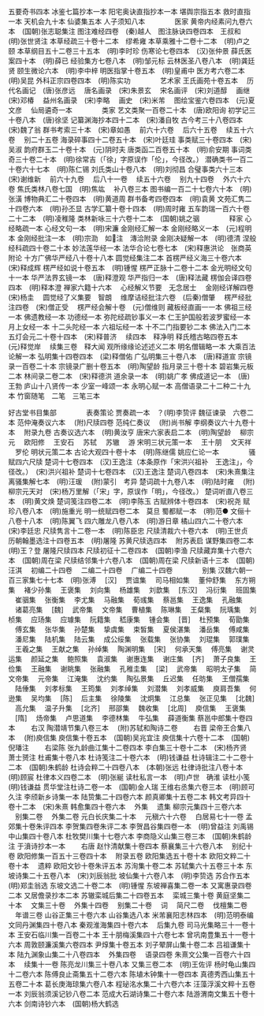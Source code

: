 <!-- { "loadSidebar": true } -->
五要奇书四本
冰鉴七篇抄本一本
阳宅奥诀直指抄本一本
堪舆宗指五本
救时直指一本
天机会九十本
仙婆集五本
人子须知八本
　　　　医家
黄帝内经素问九卷六本　(国朝)张志聪集注
图注难经四卷　(秦)越人　图注脉诀四卷四本　王叔和　(明)张世贤注
本草经疏三十卷十二本　缪希雍
本草乘雅十二卷十二本　(明)卢之颐
本草纲目五十二卷三十五本　(明)李时珍
伤寒论七卷四本　(汉)张仲景
薛氏医案四十本　(明)薛已
经验集方七卷八本　(明)邹元标
云林医圣八卷八本　(明)龚廷贤
颐生微论六本　(明)李中梓
明医指掌十卷五本　(明)皇甫中
医方考六卷二本　(明)吴昆
外科正宗四卷四本　(明)陈实功
　　　　艺术家
王氏画苑十卷五本
　历代名画记　(唐)张彦远
　唐名画录　(宋)朱景玄
　宋名画评　(宋)刘道醇
　画继　(宋)邓椿
　益州名画录　(宋)李略
　画史　(宋)米芾
　图绘宝鉴六卷四本　(元)夏文彦
　仙局遴奇一本
　　　　类家
艺文类聚一百卷二十本　(唐)欧阳询
初学记三十卷八本　(唐)徐坚
记纂渊海抄本四十二本　(宋)潘自牧
古今考三十八卷四本　(宋)魏了翁
群书考索三十本　(宋)章如愚
　前六十六卷
　后六十五卷
　续五十六卷
　别二十五卷
海录碎事四十二卷五十本　(宋)叶廷珪
事类赋三十卷四本　(宋)吴淑
韵府群玉二十卷十本　(元)阴时夫
唐类函二百卷五十本　(明)俞安期
事词类奇三十卷二十本　(明)徐常吉（「徐」字原误作「伦」，今径改。）
潜确类书一百二十卷六十七本　(明)陈仁锡
刘氏类山十卷八本　(明)刘彻昌
合璧事类六十三本　(宋)谢维新
　前六十九卷
　后八十一卷
　续五十六卷
　别九十四卷
　外六十六卷
焦氏类林八卷七国　(明)焦竑
　补八卷三本
图书编一百二十七卷六十本　(明)张潢
博物典汇二十卷四本　(明)黄道周
群书备考四卷四本　(明)袁黄
文苑汇隽二十四卷六本　(明)孙丕显
古学汇纂十卷十四本　(明)周时雍
五车韵瑞一百六十卷二十二本　(明)凌稚隆
类林新咏三十六卷十二本　(国朝)姚之骃
　　　　释家
心经略疏一本
心经文句一本　(明)宋濂
金刚经汇解一本
金刚经略义一本　(元)程明本
金刚经批注一本　(明)宗泐　如注　漙洽附录
金刚决疑解一本　(明)德清
涅般经科疏四十卷二十本
妙法莲华经一本
法华合论七卷七本　(宋)释惠洪论　张商英附论
十方广佛华严经八十卷十八本
圆觉经集注二本
首楞严经义海三十卷六本　(宋)释成辉
楞严经如说十卷五本　(明)锺惺
楞严正脉十二卷十二本
金光明经文句十一本
华严法界玄镜一本　(唐)释澄观
华严指归一本　(唐)释法藏
楞伽会译四卷四本　(明)释本澄
禅家六籍十六本
　心经解义节要　无念居士
　金刚经详解四卷　(宋)杨圭
　圆觉经了义集要　智朗
　维摩诘经批注六卷　(后秦)僧肇
　楞严经批注四卷　(宋)僧正受
　楞严经会解十卷　(元)僧维则
藏板经直画一一本
佛祖三经一本
佛遗教经一本
功德经一本
弥陀经疏钞事义一本
仁王护国般若波罗蜜经一本
月上女经一本
十二头陀经一本
六祖坛经一本
十不二门指要钞二本
佛法入门二本
五灯会元二十卷十四本　(宋)释普济
　续四本　释净明
释氏稽古略四卷五本　(元)释觉岸
　续集三卷　释大闻
观所缘缘论述述义二本
明名僧辑略一本
大乘百法论解一本
弘明集十四卷四本　(梁)释僧佑
广弘明集三十卷八本　(唐)释道宣
宗镜录一百卷二十本
宗镜录广删十卷五本　(明)陶望龄
指月录三十卷十本
碧岩集元板二本
林间录二卷二本　(宋)释德洪
道余录一本　(明)姚广孝
佛成道记一本　(唐)王勃
庐山十八贤传一本
少室一峰颂一本
永明心赋一本
高僧语录二十二种二十九本
竹窗随笔　二笔　三笔三本


好古堂书目集部
　　　　表奏策论
贾奏疏一本　？(明)李贽评
魏征谏录　六卷二本
范仲淹奏议六本
　(附)尺牍四卷
范纯仁奏议
　(附)尚书解
李纲奏议六十九卷十本
　附录九卷
古奏议选六本　(明)黄汝亨
唐宋六家表启二本　(明)陶望龄
　柳宗元
　欧阳修
　王安石
　苏轼
　苏辙
　游
宋明三状元策一本
　王十朋
　文天祥
　罗伦
明状元策二本
古论大观四十卷十本　(明)陈继儒
姚应仁论一本
　　　　骚赋四六尺牍
楚词十七卷四本　(汉)王逸注（本条原作「宋洪兴祖补　王逸注」，今径改。）　(宋)洪兴祖补
楚词十七卷四本　(汉)王逸注
楚词八卷四本　(宋)朱熹集注
离骚集解七本　(明)汪瑗
　(附)蒙引　考异
楚词疏十九卷八本　(明)陆时雍
　(附)柳宗元天对　(宋)杨万里解（「宋」字，原误作「明」，今径改。）
楚词听直八卷三本　(明)黄文焕
楚词笺注四卷二本　(明)李陈玉
古赋辨体十卷四本　(宋)祝尧
赋珍八卷八本　(明)施重光
明一统赋四卷二本　莫旦
蜀都赋一本　(明)范●
文俪十八卷十八本　(明)陈翼飞
四六雕龙八卷八本　(明)游日章
橘山四六二十卷六本　(宋)李廷忠
尺牍隽言十二卷一本　(明)陈臣忠
尺牍清裁六十卷六本　(明)王世贞
历朝翰墨选注十四卷五本　(明)屠隆
苏黄尺牍选四本
　附苏表启
谋野集四卷二本　(明)王？登
屠隆尺牍四本
尺牍初征十二卷四本　(国朝)李渔
尺牍藏弃集十六卷六本　(国朝)周在梁
尺牍结邻集十六卷八本　(国朝)周在梁
尺牍新语十三本　(国朝)汪淇
　初编二十四卷
　二编二十四卷
　广编二十四卷
　　　　别集
汉魏六朝一百三家集七十七本　(明)张溥
　[汉]
　贾谊集
　司马相如集
　董仲舒集
　东方朔集
　褚少孙集
　王褒集
　刘向集
　杨雄集
　刘歆集
　[东汉]
　冯衍集
　班固集
　崔骃集
　张衡集
　李尤集
　马融集
　荀彧集
　蔡邕集
　王逸集
　孔融集
　诸葛亮集
　[魏]
　武帝集
　文帝集
　曹植集
　陈琳集
　王粲集
　阮瑀集
　刘桢集
　应玚集
　应璩集
　阮籍集
　嵇康集
　锺会集
　[晋]
　杜预集
　荀勖集
　傅玄集
　张华集
　孙楚集
　挚虞集
　束皙集
　夏侯湛集
　潘岳集
　傅咸集
　潘尼集
　陆机集
　陆云集
　成公绥集
　张载集
　张协集
　刘琨集
　郭璞集
　王羲之集
　王献之集
　孙绰集
　陶渊明集
　[宋]
　何承天集
　傅亮集
　谢灵运集
　颜延之集
　鲍照集
　袁淑集
　谢惠连集
　谢庄集
　[齐]
　萧子良集
　王俭集
　王融集
　谢眺集
　张融集
　孔稚圭集
　[梁]
　武帝集
　昭明太子集
　简文帝集
　元帝集
　江淹集
　沈约集
　陶弘景集
　丘迟集
　任昉集
　王僧孺集
　陆倕集
　刘孝标集
　王筠集
　刘孝绰集
　刘潜集
　刘孝威集
　庾肩吾集
　何逊集
　吴均集
　[陈]
　后主集
　徐陵集
　沈炯集
　江总集
　张正见集
　[北魏]
　高允集
　温子升集
　[北齐]
　邢邵集
　魏收集
　[北周]
　庾信集
　王褒集
　[隋]
　炀帝集
　卢思道集
　李德林集
　牛弘集
　薛道衡集
蔡邕中郎集十卷四本
　　右汉
陶潜靖节集八卷三本
　(附)苏轼和陶诗二卷
　　右晋
梁帝王合集八本
　(附)庾信集
庾信集十卷五本　(国朝)吴兆宜注
庾信集十六卷十二本　(国朝)倪璠注
　　右梁陈
张九龄曲江集十二卷四本
李白集三十卷十二本　(宋)杨齐贤　萧士赟注
杜甫集十卷八本
杜诗笺注二十卷六本　(明)钱谦益
杜诗辑注二十二卷十二本　(国朝)朱鹤龄
杜诗会粹二十四卷八本　(本朝)张远
杜律诗批注八卷十本　(明)顾宸
杜律本义四卷二本　(明)张綖
读杜私言一本　(明)卢世　确淮
读杜小笺　(明)钱谦益
贯华堂注杜诗二卷一本　(国朝)金人瑞
王维右丞集六卷三本　(明)顾可久注
李颀新乡诗集一本
陆贽集二十四卷六本
颜真卿集十五卷二本
韩文考异四十卷十二本　(宋)朱熹
韩愈集四十卷六本
　外集
　遗集
柳宗元集四十三卷六本
　别集二卷
　外集二卷
元白长庆集二十本
　元稹六十六卷
　白居易七十一卷
孟郊集十卷朱评四本
李贺集四卷朱评二本
李贺昌谷集四卷一本　(明)曾益注
刘禹锡中山集四十卷八本
杜牧樊川集十七卷六本
李商隐义山集三卷三本　(国朝)朱鹤龄注
于濆诗抄本一本
　　右唐
赵忭清献集十卷四本
蔡襄集三十六卷八本
　别纪十卷
欧阳修集一百五十三卷四十本
　附录五卷
欧阳集选五十卷十本
欧阳文粹二十卷十本
　遗粹
欧阳文钞十卷朱评五本
苏洵集十卷二本
苏轼集六十五卷三十本
东坡诗集二十五卷八本　(宋)刘辰翁批
坡仙集十六卷八本　(明)李贽选
苏合作五本　(明)郑圭翁选
东坡文选二十卷二本　(明)锺惺
东坡禅喜集二卷一本
又寓惠录四卷二本
又居儋录抄本二本
苏辙栾城后集二十四卷五本
　栾城三集十卷
黄庭坚集二十本
　文集三十卷
　外集十四卷
　别集二十卷
　词
　简尺二卷
　伐檀集二卷
　年谱三卷
山谷正集三十卷六本
山谷集选八本
米芾襄阳志林四本　(明)范明泰编
文同丹渊集四十卷八本
秦观淮海集四十卷六本
　后集九卷
司马光集略三十一卷十本
王安石临川集一百卷二十本
王十朋梅溪集四十六卷七本
曾巩南豊集五十一卷十六本
周敦颐濂溪集六卷四本
尹焞集十卷五本
刘子翚屏山集十卷二本
吕祖谦集十本
陆九渊象山集二十八卷四本
　外集四卷
　语录四卷
朱熹文公集一百卷六十四本
　续集十一卷
陈亮龙川集三十卷八本
又集三卷二本　(明)王佐评
杨时龟山集四十二卷六本
陈傅良止斋集五十二卷六本
陈埴木钟集十一卷四本
真德秀西山集五十五卷二十本
葛长庚海琼集六卷八本
程珌洺水集二十六卷六本
汪藻浮溪文粹十五卷一本
刘辰翁须溪记钞八卷二本
范成大石湖诗集二十卷六本
陆游渭南文集五十卷十六本
剑南诗钞六本　(国朝)杨大鹤选
